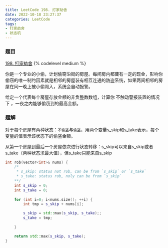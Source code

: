 ```yaml
---
title: LeetCode 198. 打家劫舍
date: 2022-10-18 23:27:37
categories: LeetCode
tags:
- 打家劫舍
- 状态机
---
```


### 题目
[198. 打家劫舍](https://leetcode.cn/problems/house-robber/)
{% codelevel medium %}

你是一个专业的小偷，计划偷窃沿街的房屋。每间房内都藏有一定的现金，影响你偷窃的唯一制约因素就是相邻的房屋装有相互连通的防盗系统，如果两间相邻的房屋在同一晚上被小偷闯入，系统会自动报警。
<!-- more -->

给定一个代表每个房屋存放金额的非负整数数组，计算你 不触动警报装置的情况下 ，一夜之内能够偷窃到的最高金额。

### 题解
对于每个房屋有两种状态：`不偷盗`与`偷盗`，用两个变量s_skip和s_take表示，每个变量的值表示该状态下的偷盗金额。

从第一个房屋到最后一个房屋依次进行状态转移：s_skip可以来自s_skip或者s_take（两种状态求最大值），但s_take只能来自s_skip

``` cpp
int rob(vector<int>& nums) {
    /* 
     * s_skip: status not rob, can be from `s_skip` or `s_take`
     * s_take: status rob, noly can be from `s_skip`
    **/
    int s_skip = 0;
    int s_take = 0;
    
    for (int i=0; i<nums.size(); ++i) {
        int tmp = s_skip + nums[i];

        s_skip = std::max(s_skip, s_take);;
        s_take = tmp;
        
    }

    return std::max(s_skip, s_take);
}
```
